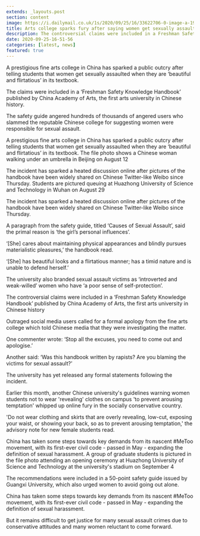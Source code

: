 ```yaml
---
extends: _layouts.post
section: content
image: https://i.dailymail.co.uk/1s/2020/09/25/16/33622706-0-image-a-19_1601048722719.jpg 
title: Arts college sparks fury after saying women get sexually assaulted because they are beautiful 
description: The controversial claims were included in a Freshman Safety Knowledge Handbook published by China Academy of Arts, the first arts university in Chinese history. 
date: 2020-09-25-16-51-56 
categories: [latest, news] 
featured: true 
--- 
```

A prestigious fine arts college in China has sparked a public outcry after telling students that women get sexually assaulted when they are ‘beautiful and flirtatious’ in its textbook.

The claims were included in a ‘Freshman Safety Knowledge Handbook’ published by China Academy of Arts, the first arts university in Chinese history.

The safety guide angered hundreds of thousands of angered users who slammed the reputable Chinese college for suggesting women were responsible for sexual assault.

A prestigious fine arts college in China has sparked a public outcry after telling students that women get sexually assaulted when they are ‘beautiful and flirtatious’ in its textbook. The file photo shows a Chinese woman walking under an umbrella in Beijing on August 12

The incident has sparked a heated discussion online after pictures of the handbook have been widely shared on Chinese Twitter-like Weibo since Thursday. Students are pictured queuing at Huazhong University of Science and Technology in Wuhan on August 29

The incident has sparked a heated discussion online after pictures of the handbook have been widely shared on Chinese Twitter-like Weibo since Thursday.

A paragraph from the safety guide, titled ‘Causes of Sexual Assault’, said the primal reason is ‘the girl’s personal influences’.

‘[She] cares about maintaining physical appearances and blindly pursues materialistic pleasures,’ the handbook read.

‘[She] has beautiful looks and a flirtatious manner; has a timid nature and is unable to defend herself.’

The university also branded sexual assault victims as ‘introverted and weak-willed’ women who have ‘a poor sense of self-protection’.

The controversial claims were included in a ‘Freshman Safety Knowledge Handbook’ published by China Academy of Arts, the first arts university in Chinese history

Outraged social media users called for a formal apology from the fine arts college which told Chinese media that they were investigating the matter.

One commenter wrote: ‘Stop all the excuses, you need to come out and apologise.’

Another said: ‘Was this handbook written by rapists? Are you blaming the victims for sexual assault?’

The university has yet released any formal statements following the incident.

Earlier this month, another Chinese university's guidelines warning women students not to wear 'revealing' clothes on campus 'to prevent arousing temptation' whipped up online fury in the socially conservative country.

'Do not wear clothing and skirts that are overly revealing, low-cut, exposing your waist, or showing your back, so as to prevent arousing temptation,' the advisory note for new female students read.

China has taken some steps towards key demands from its nascent #MeToo movement, with its first-ever civil code - passed in May - expanding the definition of sexual harassment. A group of graduate students is pictured in the file photo attending an opening ceremony at Huazhong University of Science and Technology at the university's stadium on September 4

The recommendations were included in a 50-point safety guide issued by Guangxi University, which also urged women to avoid going out alone.

China has taken some steps towards key demands from its nascent #MeToo movement, with its first-ever civil code - passed in May - expanding the definition of sexual harassment.

But it remains difficult to get justice for many sexual assault crimes due to conservative attitudes and many women reluctant to come forward.

